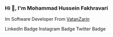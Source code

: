 ### Hi 👋, I'm Mohammad Hussein Fakhravari

Im Software Developer From <a href='https://www.vatanzarin.com/'>VatanZarin</a>

LinkedIn Badge Instagram Badge Twitter Badge
